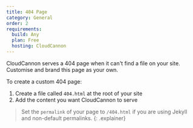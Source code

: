 ```yaml
---
title: 404 Page
category: General
order: 2
requirements:
  build: Any
  plan: Free
  hosting: CloudCannon
---
```


CloudCannon serves a 404 page when it can't find a file on your site. Customise and brand this page as your own.

To create a custom 404 page:

1. Create a file called `404.html` at the root of your site
2. Add the content you want CloudCannon to serve

> Set the `permalink` of your page to `/404.html` if you are using Jekyll and non-default permalinks.
{: .explainer}
